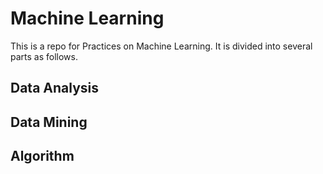 # Machine Learning

This is a repo for Practices on Machine Learning.
It is divided into several parts as follows.

## Data Analysis

## Data Mining

## Algorithm
